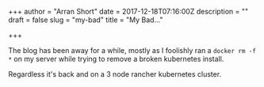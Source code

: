 +++
author = "Arran Short"
date = 2017-12-18T07:16:00Z
description = ""
draft = false
slug = "my-bad"
title = "My Bad..."

+++


The blog has been away for a while, mostly as I foolishly ran a `docker rm -f *` on my server while trying to remove a broken kubernetes install.

Regardless it's back and on a 3 node rancher kubernetes cluster.

